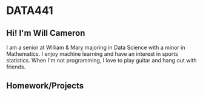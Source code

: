 # DATA441

## Hi! I'm Will Cameron
I am a senior at William & Mary majoring in Data Science with a minor in Mathematics. I enjoy machine learning and have an interest in sports statistics. When I'm not programming, I love to play guitar and hang out with friends.

## Homework/Projects
